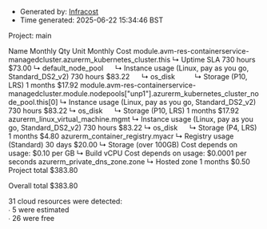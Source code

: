 - Generated by: [Infracost](https://infracost.io)
- Time generated: 2025-06-22 15:34:46 BST

Project: main

Name Monthly Qty Unit Monthly Cost module.avm-res-containerservice-managedcluster.azurerm\_kubernetes\_cluster.this ↳ Uptime SLA 730 hours $73.00 ↳ default\_node\_pool      ↳ Instance usage (Linux, pay as you go, Standard\_DS2\_v2) 730 hours $83.22      ↳ os\_disk          ↳ Storage (P10, LRS) 1 months $17.92 module.avm-res-containerservice-managedcluster.module.nodepools\["unp1"].azurerm\_kubernetes\_cluster\_node\_pool.this\[0] ↳ Instance usage (Linux, pay as you go, Standard\_DS2\_v2) 730 hours $83.22 ↳ os\_disk      ↳ Storage (P10, LRS) 1 months $17.92 azurerm\_linux\_virtual\_machine.mgmt ↳ Instance usage (Linux, pay as you go, Standard\_DS2\_v2) 730 hours $83.22 ↳ os\_disk      ↳ Storage (P4, LRS) 1 months $4.80 azurerm\_container\_registry.myacr ↳ Registry usage (Standard) 30 days $20.00 ↳ Storage (over 100GB) Cost depends on usage: $0.10 per GB ↳ Build vCPU Cost depends on usage: $0.0001 per seconds azurerm\_private\_dns\_zone.zone ↳ Hosted zone 1 months $0.50 Project total $383.80

Overall total $383.80

31 cloud resources were detected:  
∙ 5 were estimated  
∙ 26 were free